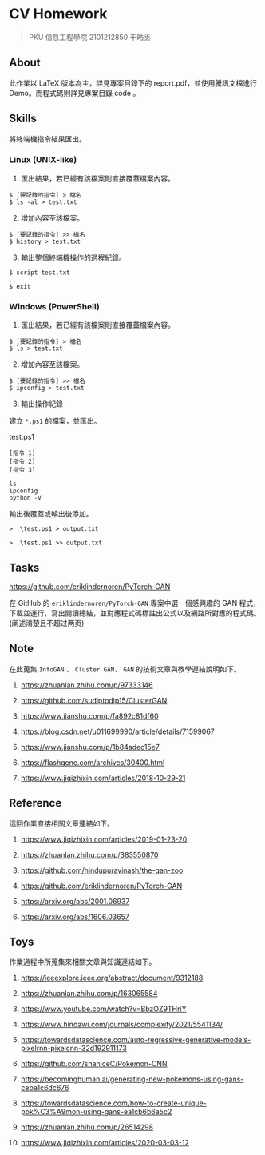 # CV Homework

> PKU 信息工程學院 2101212850 干皓丞

## About

此作業以 LaTeX 版本為主，詳見專案目錄下的 report.pdf，並使用騰訊文檔進行 Demo。而程式碼則詳見專案目錄 code 。

## Skills

將終端機指令結果匯出。

### Linux (UNIX-like)

1. 匯出結果，若已經有該檔案則直接覆蓋檔案內容。

```
$ [要記錄的指令] > 檔名
$ ls -al > test.txt
```

2. 增加內容至該檔案。

```
$ [要記錄的指令] >> 檔名
$ history > test.txt
```

3. 輸出整個終端機操作的過程紀錄。

```
$ script test.txt
...
$ exit
```


### Windows (PowerShell)

1. 匯出結果，若已經有該檔案則直接覆蓋檔案內容。

```
$ [要記錄的指令] > 檔名
$ ls > test.txt
```

2. 增加內容至該檔案。

```
$ [要記錄的指令] >> 檔名
$ ipconfig > test.txt
```

3. 輸出操作紀錄

建立 `*.ps1` 的檔案，並匯出。

test.ps1

```
[指令 1]
[指令 2]
[指令 3]
```
```
ls
ipconfig
python -V
```

輸出後覆蓋或輸出後添加。

```
> .\test.ps1 > output.txt
```
```
> .\test.ps1 >> output.txt
```



## Tasks

https://github.com/eriklindernoren/PyTorch-GAN

在 GitHub 的 `eriklindernoren/PyTorch-GAN` 專案中選一個感興趣的 GAN 程式，下載並運行，寫出閱讀總結，並對應程式碼標註出公式以及網路所對應的程式碼。(阐述清楚且不超过两页)


## Note

在此蒐集 `InfoGAN` 、 `Cluster GAN`、 `GAN` 的技術文章與教學連結說明如下。

1. https://zhuanlan.zhihu.com/p/97333146

2. https://github.com/sudiptodip15/ClusterGAN

3. https://www.jianshu.com/p/fa892c81df60

4. https://blog.csdn.net/u011699990/article/details/71599067

5. https://www.jianshu.com/p/1b84adec15e7

6. https://flashgene.com/archives/30400.html

7. https://www.jiqizhixin.com/articles/2018-10-29-21


## Reference

這回作業直接相關文章連結如下。

1. https://www.jiqizhixin.com/articles/2019-01-23-20

2. https://zhuanlan.zhihu.com/p/383550870

3. https://github.com/hindupuravinash/the-gan-zoo

4. https://github.com/eriklindernoren/PyTorch-GAN

5. https://arxiv.org/abs/2001.06937

6. https://arxiv.org/abs/1606.03657


## Toys

作業過程中所蒐集來相關文章與知識連結如下。

1. https://ieeexplore.ieee.org/abstract/document/9312188

2. https://zhuanlan.zhihu.com/p/163065584

3. https://www.youtube.com/watch?v=BbzOZ9THriY

4. https://www.hindawi.com/journals/complexity/2021/5541134/

5. https://towardsdatascience.com/auto-regressive-generative-models-pixelrnn-pixelcnn-32d192911173

6. https://github.com/shaniceC/Pokemon-CNN

7. https://becominghuman.ai/generating-new-pokemons-using-gans-ceba1c6dc676

8. https://towardsdatascience.com/how-to-create-unique-pok%C3%A9mon-using-gans-ea1cb6b6a5c2

9. https://zhuanlan.zhihu.com/p/26514298

10. https://www.jiqizhixin.com/articles/2020-03-03-12


